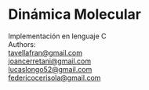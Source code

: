 # Dinámica Molecular
Implementación en lenguaje C  
Authors:  
tavellafran@gmail.com  
joancerretani@gmail.com  
lucaslongo52@gmail.com  
federicocerisola@gmail.com  
